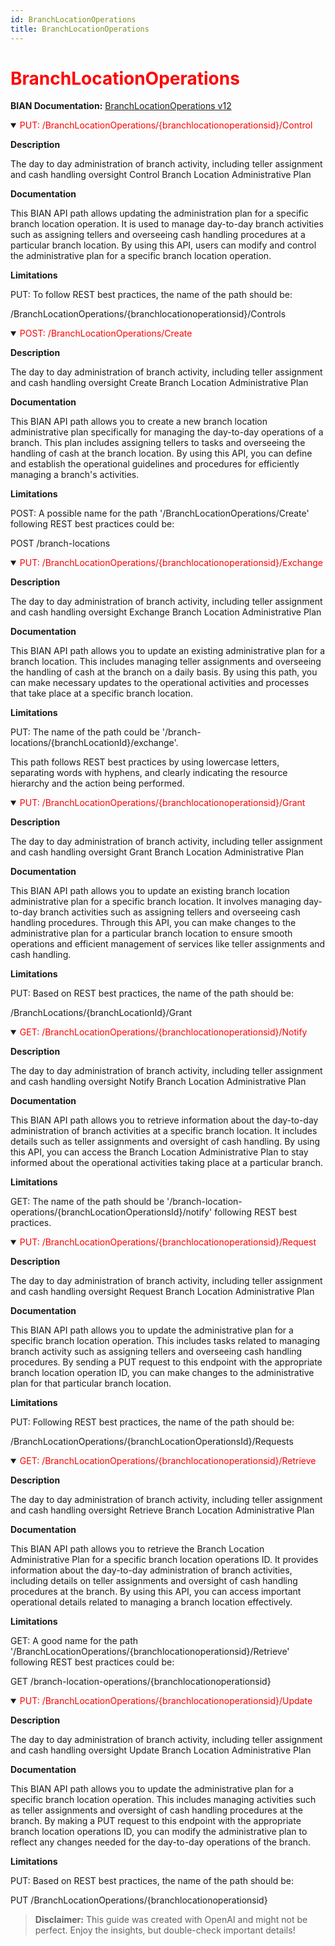 ```yaml
---
id: BranchLocationOperations
title: BranchLocationOperations
---
```


<h1 style='color:red;'>BranchLocationOperations</h1>

**BIAN Documentation:** [BranchLocationOperations v12](https://app.swaggerhub.com/apis/BIAN-3/BranchLocationOperations/12.0.0)

<details open>
  <summary><span style='color:red;'>PUT: /BranchLocationOperations/{branchlocationoperationsid}/Control</span></summary>

  **Description**

  The day to day administration of branch activity, including teller assignment and cash handling oversight Control Branch Location Administrative Plan

  **Documentation**

  This BIAN API path allows updating the administration plan for a specific branch location operation. It is used to manage day-to-day branch activities such as assigning tellers and overseeing cash handling procedures at a particular branch location. By using this API, users can modify and control the administrative plan for a specific branch location operation.

  **Limitations**

  PUT: To follow REST best practices, the name of the path should be:

/BranchLocationOperations/{branchlocationoperationsid}/Controls

</details>

<details open>
  <summary><span style='color:red;'>POST: /BranchLocationOperations/Create</span></summary>

  **Description**

  The day to day administration of branch activity, including teller assignment and cash handling oversight Create Branch Location Administrative Plan

  **Documentation**

  This BIAN API path allows you to create a new branch location administrative plan specifically for managing the day-to-day operations of a branch. This plan includes assigning tellers to tasks and overseeing the handling of cash at the branch location. By using this API, you can define and establish the operational guidelines and procedures for efficiently managing a branch's activities.

  **Limitations**

  POST: A possible name for the path '/BranchLocationOperations/Create' following REST best practices could be:

POST /branch-locations

</details>

<details open>
  <summary><span style='color:red;'>PUT: /BranchLocationOperations/{branchlocationoperationsid}/Exchange</span></summary>

  **Description**

  The day to day administration of branch activity, including teller assignment and cash handling oversight Exchange Branch Location Administrative Plan

  **Documentation**

  This BIAN API path allows you to update an existing administrative plan for a branch location. This includes managing teller assignments and overseeing the handling of cash at the branch on a daily basis. By using this path, you can make necessary updates to the operational activities and processes that take place at a specific branch location.

  **Limitations**

  PUT: The name of the path could be '/branch-locations/{branchLocationId}/exchange'. 

This path follows REST best practices by using lowercase letters, separating words with hyphens, and clearly indicating the resource hierarchy and the action being performed.

</details>

<details open>
  <summary><span style='color:red;'>PUT: /BranchLocationOperations/{branchlocationoperationsid}/Grant</span></summary>

  **Description**

  The day to day administration of branch activity, including teller assignment and cash handling oversight Grant Branch Location Administrative Plan

  **Documentation**

  This BIAN API path allows you to update an existing branch location administrative plan for a specific branch location. It involves managing day-to-day branch activities such as assigning tellers and overseeing cash handling procedures. Through this API, you can make changes to the administrative plan for a particular branch location to ensure smooth operations and efficient management of services like teller assignments and cash handling.

  **Limitations**

  PUT: Based on REST best practices, the name of the path should be:

/BranchLocations/{branchLocationId}/Grant

</details>

<details open>
  <summary><span style='color:red;'>GET: /BranchLocationOperations/{branchlocationoperationsid}/Notify</span></summary>

  **Description**

  The day to day administration of branch activity, including teller assignment and cash handling oversight Notify Branch Location Administrative Plan

  **Documentation**

  This BIAN API path allows you to retrieve information about the day-to-day administration of branch activities at a specific branch location. It includes details such as teller assignments and oversight of cash handling. By using this API, you can access the Branch Location Administrative Plan to stay informed about the operational activities taking place at a particular branch.

  **Limitations**

  GET: The name of the path should be '/branch-location-operations/{branchLocationOperationsId}/notify' following REST best practices.

</details>

<details open>
  <summary><span style='color:red;'>PUT: /BranchLocationOperations/{branchlocationoperationsid}/Request</span></summary>

  **Description**

  The day to day administration of branch activity, including teller assignment and cash handling oversight Request Branch Location Administrative Plan

  **Documentation**

  This BIAN API path allows you to update the administrative plan for a specific branch location operation. This includes tasks related to managing branch activity such as assigning tellers and overseeing cash handling procedures. By sending a PUT request to this endpoint with the appropriate branch location operation ID, you can make changes to the administrative plan for that particular branch location.

  **Limitations**

  PUT: Following REST best practices, the name of the path should be:

/BranchLocationOperations/{branchLocationOperationsId}/Requests

</details>

<details open>
  <summary><span style='color:red;'>GET: /BranchLocationOperations/{branchlocationoperationsid}/Retrieve</span></summary>

  **Description**

  The day to day administration of branch activity, including teller assignment and cash handling oversight Retrieve Branch Location Administrative Plan

  **Documentation**

  This BIAN API path allows you to retrieve the Branch Location Administrative Plan for a specific branch location operations ID. It provides information about the day-to-day administration of branch activities, including details on teller assignments and oversight of cash handling procedures at the branch. By using this API, you can access important operational details related to managing a branch location effectively.

  **Limitations**

  GET: A good name for the path '/BranchLocationOperations/{branchlocationoperationsid}/Retrieve' following REST best practices could be:

GET /branch-location-operations/{branchlocationoperationsid}

</details>

<details open>
  <summary><span style='color:red;'>PUT: /BranchLocationOperations/{branchlocationoperationsid}/Update</span></summary>

  **Description**

  The day to day administration of branch activity, including teller assignment and cash handling oversight Update Branch Location Administrative Plan

  **Documentation**

  This BIAN API path allows you to update the administrative plan for a specific branch location operation. This includes managing activities such as teller assignments and oversight of cash handling procedures at the branch. By making a PUT request to this endpoint with the appropriate branch location operations ID, you can modify the administrative plan to reflect any changes needed for the day-to-day operations of the branch.

  **Limitations**

  PUT: Based on REST best practices, the name of the path should be:

PUT /BranchLocationOperations/{branchlocationoperationsid}

</details>

> **Disclaimer:** This guide was created with OpenAI and might not be perfect. Enjoy the insights, but double-check important details!
